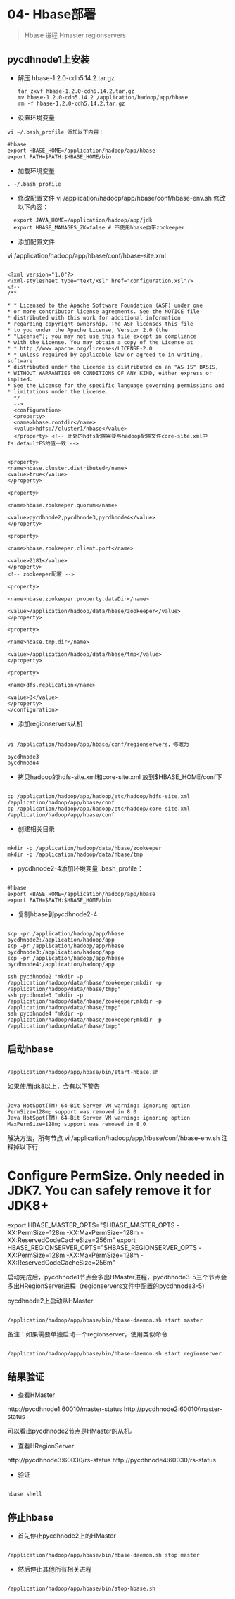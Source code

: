 # 04- Hbase部署

> Hbase 进程 Hmaster regionservers

## pycdhnode1上安装

- 解压 hbase-1.2.0-cdh5.14.2.tar.gz

  ```
  tar zxvf hbase-1.2.0-cdh5.14.2.tar.gz
  mv hbase-1.2.0-cdh5.14.2 /application/hadoop/app/hbase
  rm -f hbase-1.2.0-cdh5.14.2.tar.gz
  ```

- 设置环境变量 

```
vi ~/.bash_profile 添加以下内容：

#hbase 
export HBASE_HOME=/application/hadoop/app/hbase 
export PATH=$PATH:$HBASE_HOME/bin
```

- 加载环境变量

```
. ~/.bash_profile
```

- 修改配置文件 
  vi /application/hadoop/app/hbase/conf/hbase-env.sh 修改以下内容：

```
  export JAVA_HOME=/application/hadoop/app/jdk 
  export HBASE_MANAGES_ZK=false # 不使用hbase自带zookeeper

```
- 添加配置文件 


vi /application/hadoop/app/hbase/conf/hbase-site.xml
```

<?xml version="1.0"?> 
<?xml-stylesheet type="text/xsl" href="configuration.xsl"?> 
<!-- 
/** 

* * Licensed to the Apache Software Foundation (ASF) under one 
* or more contributor license agreements. See the NOTICE file 
* distributed with this work for additional information 
* regarding copyright ownership. The ASF licenses this file 
* to you under the Apache License, Version 2.0 (the 
* "License"); you may not use this file except in compliance 
* with the License. You may obtain a copy of the License at 
* * http://www.apache.org/licenses/LICENSE-2.0 
* * Unless required by applicable law or agreed to in writing, software 
* distributed under the License is distributed on an "AS IS" BASIS, 
* WITHOUT WARRANTIES OR CONDITIONS OF ANY KIND, either express or implied. 
* See the License for the specific language governing permissions and 
* limitations under the License. 
  */ 
  --> 
  <configuration> 
  <property> 
  <name>hbase.rootdir</name> 
  <value>hdfs://cluster1/hbase</value> 
  </property> <!-- 此处的hdfs配置需要与hadoop配置文件core-site.xml中fs.defaultFS的值一致 --> 
  

<property> 
<name>hbase.cluster.distributed</name> 
<value>true</value> 
</property>

<property>

<name>hbase.zookeeper.quorum</name>

<value>pycdhnode2,pycdhnode3,pycdhnode4</value> 
</property>

<property>

<name>hbase.zookeeper.client.port</name>

<value>2181</value> 
</property> 
<!-- zookeeper配置 -->

<property>

<name>hbase.zookeeper.property.dataDir</name>

<value>/application/hadoop/data/hbase/zookeeper</value> 
</property>

<property>

<name>hbase.tmp.dir</name>

<value>/application/hadoop/data/hbase/tmp</value> 
</property>

<property>

<name>dfs.replication</name>

<value>3</value> 
</property> 
</configuration>

```
- 添加regionservers从机
```

vi /application/hadoop/app/hbase/conf/regionservers，修改为

pycdhnode3 
pycdhnode4

```
- 拷贝hadoop的hdfs-site.xml和core-site.xml 放到$HBASE_HOME/conf下
```

cp /application/hadoop/app/hadoop/etc/hadoop/hdfs-site.xml /application/hadoop/app/hbase/conf 
cp /application/hadoop/app/hadoop/etc/hadoop/core-site.xml /application/hadoop/app/hbase/conf

```
- 创建相关目录
```

mkdir -p /application/hadoop/data/hbase/zookeeper 
mkdir -p /application/hadoop/data/hbase/tmp

```

- pycdhnode2-4添加环境变量 .bash_profile：
```

#hbase 
export HBASE_HOME=/application/hadoop/app/hbase 
export PATH=$PATH:$HBASE_HOME/bin

```
- 复制hbase到pycdhnode2-4
```

scp -pr /application/hadoop/app/hbase pycdhnode2:/application/hadoop/app 
scp -pr /application/hadoop/app/hbase pycdhnode3:/application/hadoop/app 
scp -pr /application/hadoop/app/hbase pycdhnode4:/application/hadoop/app 

ssh pycdhnode2 "mkdir -p /application/hadoop/data/hbase/zookeeper;mkdir -p /application/hadoop/data/hbase/tmp;" 
ssh pycdhnode3 "mkdir -p /application/hadoop/data/hbase/zookeeper;mkdir -p /application/hadoop/data/hbase/tmp;" 
ssh pycdhnode4 "mkdir -p /application/hadoop/data/hbase/zookeeper;mkdir -p /application/hadoop/data/hbase/tmp;"

```
## 启动hbase
```

/application/hadoop/app/hbase/bin/start-hbase.sh

```
如果使用jdk8以上，会有以下警告
```

Java HotSpot(TM) 64-Bit Server VM warning: ignoring option PermSize=128m; support was removed in 8.0 
Java HotSpot(TM) 64-Bit Server VM warning: ignoring option MaxPermSize=128m; support was removed in 8.0

```
解决方法，所有节点 vi /application/hadoop/app/hbase/conf/hbase-env.sh 注释掉以下行

# Configure PermSize. Only needed in JDK7. You can safely remove it for JDK8+ 
export HBASE_MASTER_OPTS="$HBASE_MASTER_OPTS -XX:PermSize=128m -XX:MaxPermSize=128m -XX:ReservedCodeCacheSize=256m" 
export HBASE_REGIONSERVER_OPTS="$HBASE_REGIONSERVER_OPTS -XX:PermSize=128m -XX:MaxPermSize=128m -XX:ReservedCodeCacheSize=256m"

启动完成后，pycdhnode1节点会多出HMaster进程，pycdhnode3-5三个节点会多出HRegionServer进程（regionservers文件中配置的pycdhnode3-5）

pycdhnode2上启动从HMaster
```

/application/hadoop/app/hbase/bin/hbase-daemon.sh start master

```

备注：如果需要单独启动一个regionserver，使用类似命令
```

/application/hadoop/app/hbase/bin/hbase-daemon.sh start regionserver

```

## 结果验证
- 查看HMaster

http://pycdhnode1:60010/master-status 
http://pycdhnode2:60010/master-status

可以看出pycdhnode2节点是HMaster的从机。

- 查看HRegionServer

http://pycdhnode3:60030/rs-status 
http://pycdhnode4:60030/rs-status

- 验证
```

hbase shell

```

## 停止hbase 
- 首先停止pycdhnode2上的HMaster
```

/application/hadoop/app/hbase/bin/hbase-daemon.sh stop master

```
- 然后停止其他所有相关进程
```

/application/hadoop/app/hbase/bin/stop-hbase.sh

```
